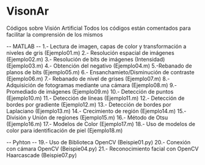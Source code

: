 # VisonAr
Códigos sobre Visión Artificial
Todos los códigos están comentados para facilitar la comprensión de los mismos

--  MATLAB --
1.- Lectura de imagen, capas de color y transformación a niveles de gris (Ejemplo01.m)
2.- Resolución espacial de imágenes (Ejemplo02.m)
3.- Resolución de bits de imágenes (Intensidad) (Ejemplo03.m)
4.- Obtención del negativo (Ejemplo04.m)
5.-Rebanado de planos de bits (Ejemplo05.m)
6.- Ensanchamieto/Disminución de contraste (Ejemplo06.m)
7.- Rebanado de nivel de grises (Ejemplo07.m)
8.- Adquisición de fotogramas mediante una cámara (Ejemplo08.m)
9.- Promediado de imágenes (Ejemplo09.m)
10.- Detección de puntos (Ejemplo10.m)
11.- Detección de líneas (Ejemplo11.m)
12.- Detección de bordes por gradiente (Ejemplo12.m)
13.- Detección de bordes por Laplaciano (Ejemplo13.m)
14.- Crecimiento de región (Ejemplo14.m)
15.-División y Unión de regiones (Ejemplo15.m)
16.- Método de Otsu (Ejemplo16.m)
17.- Modelos de Color (Ejemplo17.m)
18.- Uso de modelos de color para identificación de piel (Ejemplo18.m)

-- Pyhton --
19.- Uso de Biblioteca OpenCV (Beispie01.py)
20.- Conexión con cámara OpenCV (Beispie04.py)
21.- Reconocimiento facial con OpenCV Haarcascade (Beispie07.py)
